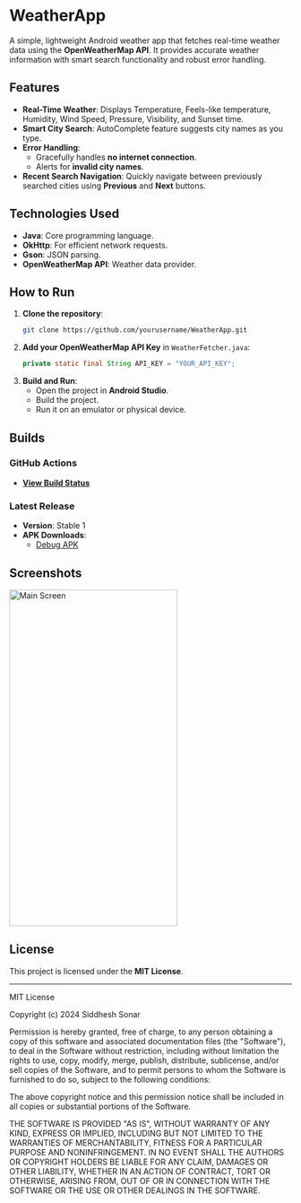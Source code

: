 # WeatherApp

A simple, lightweight Android weather app that fetches real-time weather data using the **OpenWeatherMap API**. It provides accurate weather information with smart search functionality and robust error handling.

## Features
- **Real-Time Weather**: Displays Temperature, Feels-like temperature, Humidity, Wind Speed, Pressure, Visibility, and Sunset time.
- **Smart City Search**: AutoComplete feature suggests city names as you type.
- **Error Handling**:
    - Gracefully handles **no internet connection**.
    - Alerts for **invalid city names**.
- **Recent Search Navigation**: Quickly navigate between previously searched cities using **Previous** and **Next** buttons.

## Technologies Used
- **Java**: Core programming language.
- **OkHttp**: For efficient network requests.
- **Gson**: JSON parsing.
- **OpenWeatherMap API**: Weather data provider.

## How to Run
1. **Clone the repository**:
   ```bash
   git clone https://github.com/yourusername/WeatherApp.git
   ```
2. **Add your OpenWeatherMap API Key** in `WeatherFetcher.java`:
   ```java
   private static final String API_KEY = "YOUR_API_KEY";
   ```
3. **Build and Run**:
    - Open the project in **Android Studio**.
    - Build the project.
    - Run it on an emulator or physical device.

## Builds
### GitHub Actions
- **[View Build Status](https://github.com/Siddhesh2377/WeatherApp/actions)**

### Latest Release
- **Version**: Stable 1
- **APK Downloads**:
    - [Debug APK](https://github.com/Siddhesh2377/WeatherApp/releases/tag/Releasee)

## Screenshots
<img src="https://github.com/user-attachments/assets/8aa7f346-a7a8-4042-91ed-25da96a65325" alt="Main Screen" width="300" height="600">

## License
This project is licensed under the **MIT License**.

---

MIT License

Copyright (c) 2024 Siddhesh Sonar

Permission is hereby granted, free of charge, to any person obtaining a copy
of this software and associated documentation files (the "Software"), to deal
in the Software without restriction, including without limitation the rights
to use, copy, modify, merge, publish, distribute, sublicense, and/or sell
copies of the Software, and to permit persons to whom the Software is
furnished to do so, subject to the following conditions:

The above copyright notice and this permission notice shall be included in all
copies or substantial portions of the Software.

THE SOFTWARE IS PROVIDED "AS IS", WITHOUT WARRANTY OF ANY KIND, EXPRESS OR
IMPLIED, INCLUDING BUT NOT LIMITED TO THE WARRANTIES OF MERCHANTABILITY,
FITNESS FOR A PARTICULAR PURPOSE AND NONINFRINGEMENT. IN NO EVENT SHALL THE
AUTHORS OR COPYRIGHT HOLDERS BE LIABLE FOR ANY CLAIM, DAMAGES OR OTHER
LIABILITY, WHETHER IN AN ACTION OF CONTRACT, TORT OR OTHERWISE, ARISING FROM,
OUT OF OR IN CONNECTION WITH THE SOFTWARE OR THE USE OR OTHER DEALINGS IN THE
SOFTWARE.
